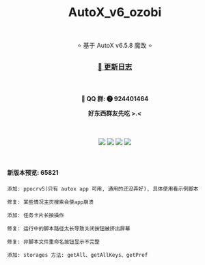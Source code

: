 <br />

<h1 align="center">AutoX_v6_ozobi</h1>

<br />

<p align="center">⭐ 基于 AutoX v6.5.8 魔改 ⭐</p>

<h3 align="center">
    <a href="./CHANGELOG.md">📖 更新日志</a>
</h3>

<br />

<h4>
    <p align="center">💬 QQ 群: ➋ 924401464 </p>
    <p align="center"> 好东西群友先吃 >.< </p>
</h4>

<br />

<p align="center">
    <img src="https://img.shields.io/github/stars/ozobiozobi/Autoxjs_v6_ozobi?style=plastic"/>
    <img src="https://img.shields.io/github/forks/ozobiozobi/Autoxjs_v6_ozobi?style=plastic"/>
    <img src="https://img.shields.io/github/issues/ozobiozobi/Autoxjs_v6_ozobi?style=plastic"/>
    <img src="https://img.shields.io/github/repo-size/ozobiozobi/Autoxjs_v6_ozobi?style=plastic"/>
</p>

<br />

<h4>
    新版本预览: 65821
</h4>

<p>
    
    添加: ppocrv5(只有 autox app 可用, 通用的还没弄好), 具体使用看示例脚本

    修复: 某些情况主页搜索会使app崩溃
    
    添加: 任务卡片长按操作
    
    修复: 运行中的脚本路径太长导致关闭按钮被挤出屏幕
    
    修复: 非脚本文件重命名按钮显示不完整
    
    添加: storages 方法: getAll、getAllKeys、getPref
</p>

<br />
